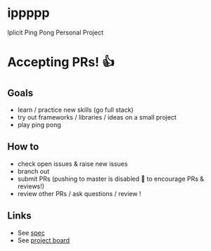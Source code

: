 # ippppp
Iplicit Ping Pong Personal Project


# Accepting PRs! 👍


## Goals
 * learn / practice new skills (go full stack)
 * try out frameworks / libraries / ideas on a small project
 * play ping pong


## How to
 * check open issues & raise new issues
 * branch out
 * submit PRs (pushing to master is disabled 🙈 to encourage PRs & reviews!)
 * review other PRs / ask questions / review !


## Links
* See [spec](spec.md)
* See [project board](https://github.com/cri5ti/ippppp/projects/1)
